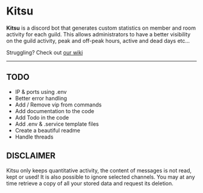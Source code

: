 # Kitsu

**Kitsu** is a discord bot that generates custom statistics on member and room activity for each guild.
This allows administrators to have a better visibility on the guild activity, peak and off-peak hours, active and dead days etc...

Struggling? Check out [our wiki](https://github.com/CorentinGS/Kitsu/wiki)
___

## TODO

- IP & ports using .env
- Better error handling
- Add / Remove vip from commands
- Add documentation to the code
- Add Todo in the code
- Add .env & .service template files
- Create a beautiful readme
- Handle threads

## DISCLAIMER

Kitsu only keeps quantitative activity, the content of messages is not read, kept or used! It is also possible to ignore selected channels.
You may at any time retrieve a copy of all your stored data and request its deletion.